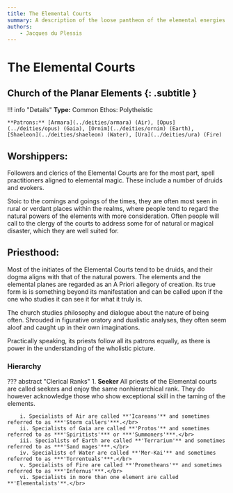 ```yaml
---
title: The Elemental Courts
summary: A description of the loose pantheon of the elemental energies and associated planes.
authors:
    - Jacques du Plessis
---
```

# The Elemental Courts
## Church of the Planar Elements {: .subtitle }

!!! info "Details"
    **Type:** Common Ethos: Polytheistic

    **Patrons:** [Armara](../deities/armara) (Air), [Opus](../deities/opus) (Gaia), [Ornim](../deities/ornim) (Earth), [Shaeleon](../deities/shaeleon) (Water), [Ura](../deities/ura) (Fire)

## Worshippers:
Followers and clerics of the Elemental Courts are for the most part, spell practitioners aligned to elemental magic. These include a number of druids and evokers.

Stoic to the comings and goings of the times, they are often most seen in rural or verdant places within the realms, where people tend to regard the natural powers of the elements with more consideration. Often people will call to the clergy of the courts to address some for of natural or magical disaster, which they are well suited for.

## Priesthood: 
Most of the initiates of the Elemental Courts tend to be druids, and their dogma aligns with that of the natural powers.  The elements and the elemental planes are regarded as an A Priori allegory of creation. Its true form is is something beyond its manifestation and can be called upon if the one who studies it can see it for what it truly is.

The church studies philosophy and dialogue about the nature of being often.  Shrouded in figurative oratory and dualistic analyses, they often seem aloof and caught up in their own imaginations.

Practically speaking, its priests follow all its patrons equally, as there is power in the understanding of the wholistic picture.

### Hierarchy

??? abstract "Clerical Ranks"
    1. **Seeker** All priests of the Elemental courts are called seekers and enjoy the same nonhierarchical rank.  They do however acknowledge those who show exceptional skill in the taming of the elements.

        i. Specialists of Air are called **'Icareans'** and sometimes referred to as ***'Storm callers'***.</br>
        ii. Specialists of Gaia are called **'Protos'** and sometimes referred to as ***'Spiritists'*** or ***'Summoners'***.</br>
        iii. Specialists of Earth are called **'Terrarium'** and sometimes referred to as ***'Sand mages'***.</br>
        iv. Specialists of Water are called **'Mer-Kai'** and sometimes referred to as ***'Torrentuals'***.</br>
        v. Specialists of Fire are called **'Prometheans'** and sometimes referred to as ***'Infernus'***.</br>
        vi. Specialists in more than one element are called **'Elementalists'**.</br>